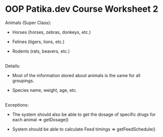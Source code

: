# OOP Patika.dev Course Worksheet 2
Animals (Super Class):

- Horses (horses, zebras, donkeys, etc.)

- Felines (tigers, lions, etc.)

- Rodents (rats, beavers, etc.)
<br>
Details:

- Most of the information stored about animals is the same for all groupings.

- Species name, weight, age, etc.

<br>
Exceptions:

* The system should also be able to get the dosage of specific drugs for each animal => getDosage()

* System should be able to calculate Feed timings => getFeedSchedule()

